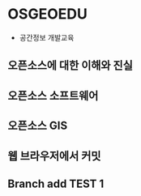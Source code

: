 # OSGEOEDU
* 공간정보 개발교육

## 오픈소스에 대한 이해와 진실

## 오픈소스 소프트웨어

## 오픈소스 GIS

## 웹 브라우저에서 커밋

## Branch add TEST 1
